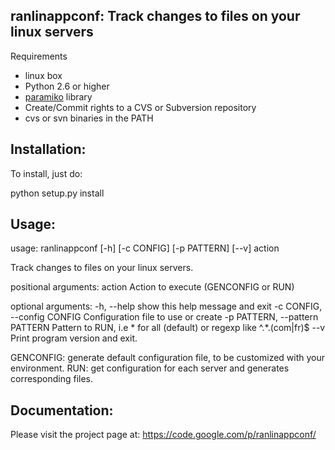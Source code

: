 ## ranlinappconf: Track changes to files on your linux servers

Requirements
* linux box
* Python 2.6 or higher
* [paramiko](http://www.lag.net/paramiko/) library
* Create/Commit rights to a CVS or Subversion repository
* cvs or svn binaries in the PATH

Installation:
-------------

To install, just do:

python setup.py install

Usage:
------

usage: ranlinappconf [-h] [-c CONFIG] [-p PATTERN] [--v] action

Track changes to files on your linux servers.

positional arguments:
  action                Action to execute (GENCONFIG or RUN)

optional arguments:
  -h, --help            show this help message and exit
  -c CONFIG, --config CONFIG
                        Configuration file to use or create
  -p PATTERN, --pattern PATTERN
                        Pattern to RUN, i.e * for all (default) or regexp like
                        ^.*\.(com|fr)$
  --v                   Print program version and exit.

GENCONFIG: generate default configuration file, to be customized with your environment.
RUN: get configuration for each server and generates corresponding files.

Documentation:
--------------

Please visit the project page at: https://code.google.com/p/ranlinappconf/
